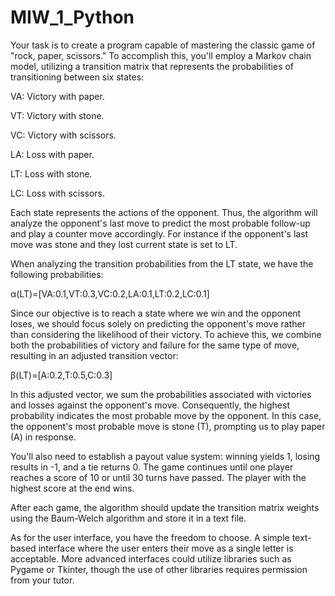# MIW_1_Python
Your task is to create a program capable of mastering the classic game of "rock, paper, scissors." To accomplish this, you'll employ a Markov chain model, utilizing a transition matrix that represents the probabilities of transitioning between six states:

VA: Victory with paper.

VT: Victory with stone.

VC: Victory with scissors.

LA: Loss with paper.

LT: Loss with stone.

LC: Loss with scissors.

Each state represents the actions of the opponent. Thus, the algorithm will analyze the opponent's last move to predict the most probable follow-up and play a counter move accordingly. For instance if the opponent's last move was stone and they lost current state is set to LT.

When analyzing the transition probabilities from the LT state, we have the following probabilities:

α(LT)=[VA:0.1,VT:0.3,VC:0.2,LA:0.1,LT:0.2,LC:0.1]

Since our objective is to reach a state where we win and the opponent loses, we should focus solely on predicting the opponent's move rather than considering the likelihood of their victory. To achieve this, we combine both the probabilities of victory and failure for the same type of move, resulting in an adjusted transition vector:

β(LT)=[A:0.2,T:0.5,C:0.3]

In this adjusted vector, we sum the probabilities associated with victories and losses against the opponent's move. Consequently, the highest probability indicates the most probable move by the opponent. In this case, the opponent's most probable move is stone (T), prompting us to play paper (A) in response.

You'll also need to establish a payout value system: winning yields 1, losing results in -1, and a tie returns 0. The game continues until one player reaches a score of 10 or until 30 turns have passed. The player with the highest score at the end wins.

After each game, the algorithm should update the transition matrix weights using the Baum-Welch algorithm and store it in a text file.

As for the user interface, you have the freedom to choose. A simple text-based interface where the user enters their move as a single letter is acceptable. More advanced interfaces could utilize libraries such as Pygame or Tkinter, though the use of other libraries requires permission from your tutor.
